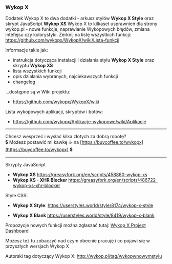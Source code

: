 ### Wykop X

<!--
**wykopx/WykopX** is a ✨ _special_ ✨ repository because its `README.md` (this file) appears on your GitHub profile.

Here are some ideas to get you started:

- 🔭 I’m currently working on ...
- 🌱 I’m currently learning ...
- 👯 I’m looking to collaborate on ...
- 🤔 I’m looking for help with ...
- 💬 Ask me about ...
- 📫 How to reach me: ...
- 😄 Pronouns: ...
- ⚡ Fun fact: ...
-->

Dodatek Wykop X to dwa dodatki - arkusz stylów **Wykop X Style** oraz skrypt JavaScript **Wykop XS**
Wykop X to kilkaset usprawnień dla strony wykop.pl - nowe funkcje, naprawianie Wykopowych błędów, zmiana intefejsu czy kolorystyki.
Zerknij na listę wszystkich funkcji:
https://github.com/wykopx/WykopX/wiki/Lista-funkcji

Informacje takie jak:
- instrukcja dotycząca instalacji i działania stylu **Wykop X Style** oraz skryptu **Wykop XS**
- lista wszystkich funkcji
- opis działania wybranych, najciekawszych funkcji
- changelog
   
...dostępne są w Wiki projektu:    
- https://github.com/wykopx/WykopX/wiki   
   
Lista wykopowych aplikacji, skryptów i botów:   
- https://github.com/wykopx/Aplikacje-wykopowe/wiki/Aplikacje
   
   
***   
Chcesz wesprzeć i wysłać kilka złotych za dobrą robotę?     
💲 Możesz postawić mi kawkę ☕ na [https://buycoffee.to/wykopx](https://buycoffee.to/wykopx) 💲   
***   
         
        
Skrypty JavaScript   
- **Wykop XS** https://greasyfork.org/en/scripts/458860-wykop-xs
- **Wykop XS - XHR Blocker** https://greasyfork.org/en/scripts/486722-wykop-xs-xhr-blocker
     
Style CSS:   
- **Wykop X Style**: https://userstyles.world/style/8174/wykop-x-style   
   
- **Wykop X Blank** https://userstyles.world/style/8419/wykop-x-blank   

      
   


Propozycje nowych funkcji można zgłaszać tutaj:
[Wykop X Project Dashboard](https://github.com/users/wykopx/projects/1/views/1?filterQuery=-status%3A%22%E2%9C%85+Done%22++-status%3A%22%E2%9B%94+No%2C+no%2C+no%22+&groupedBy%5BcolumnId%5D=Status)


Możesz też tu zobaczyć nad czym obecnie pracuję i co pojawi się w przyszłych wersjach Wykop X


Autorski tag dotyczący Wykop X:
http://wykop.pl/tag/wykopwnowymstylu
